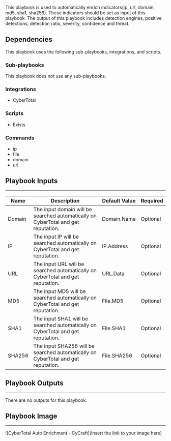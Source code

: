 This playbook is used to automatically enrich indicators(ip, url, domain, md5, sha1, sha256). These indicators should be set as input of this playbook. The output of this playbook includes detection engines, positive detections, detection ratio, severity, confidence and threat.

## Dependencies
This playbook uses the following sub-playbooks, integrations, and scripts.

### Sub-playbooks
This playbook does not use any sub-playbooks.

### Integrations
* CyberTotal

### Scripts
* Exists

### Commands
* ip
* file
* domain
* url

## Playbook Inputs
---

| **Name** | **Description** | **Default Value** | **Required** |
| --- | --- | --- | --- |
| Domain | The input domain will be searched automatically on CyberTotal and get reputation. | Domain.Name | Optional |
| IP | The input IP will be searched automatically on CyberTotal and get reputation. | IP.Address | Optional |
| URL | The input URL will be searched automatically on CyberTotal and get reputation. | URL.Data | Optional |
| MD5 | The input MD5 will be searched automatically on CyberTotal and get reputation. | File.MD5 | Optional |
| SHA1 | The input SHA1 will be searched automatically on CyberTotal and get reputation. | File.SHA1 | Optional |
| SHA256 | The input SHA256 will be searched automatically on CyberTotal and get reputation. | File.SHA256 | Optional |

## Playbook Outputs
---
There are no outputs for this playbook.

## Playbook Image
---
![CyberTotal Auto Enrichment - CyCraft](Insert the link to your image here)